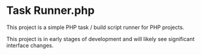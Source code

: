 Task Runner.php
=========

This project is a simple PHP task / build script runner for PHP projects.

This project is in early stages of development and will likely see significant interface changes.
